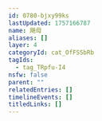 ```yaml
---
id: 0780-bjxy99ks
lastUpdated: 1757166787
name: 飓母
aliases: []
layer: 4
categoryId: cat_OfFSSbRb
tagIds:
  - tag_TRpfu-I4
nsfw: false
parent: ""
relatedEntries: []
timelineEvents: []
titledLinks: []
---
```


